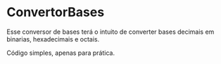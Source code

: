 # ConvertorBases
Esse conversor de bases terá o intuito de converter bases decimais em binarias, hexadecimais e octais.

Código simples, apenas para prática.
